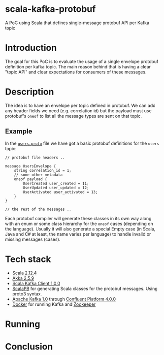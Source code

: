 # scala-kafka-protobuf
A PoC using Scala that defines single-message protobuf API per Kafka topic

# Introduction

The goal for this PoC is to evaluate the usage of a single envelope protobuf definition per kafka topic. The main reason behind that is having a clear "topic API" and clear expectations for consumers of these messages. 

# Description

The idea is to have an envelope per topic defined in protobuf. We can add any header fields we need (e.g. correlation id) but the payload must use protobuf's `oneof` to list all the message types are sent on that topic.

## Example

In the [`users.proto`](https://github.com/tudorzgureanu/scala-kafka-protobuf/blob/master/src/main/protobuf/users.proto) file we have got a basic protobuf definitions for the `users` topic:

```
// protobuf file headers ..

message UsersEnvelope {
    string correlation_id = 1;
    // some other metadata
    oneof payload {
        UserCreated user_created = 11;
        UserUpdated user_updated = 12;
        UserActivated user_activated = 13;
    }
}

// the rest of the messages ..
```
Each protobuf compiler will generate these classes in its own way along with an enum or some class hierarchy for the `oneof` cases (depending on the language). Usually it will also generate a special Empty case (in Scala, Java and C# at least, the name varies per language) to handle invalid or missing messages (cases).

# Tech stack

- [Scala 2.12.4](https://github.com/scala/scala)
- [Akka 2.5.9](https://github.com/akka/akka)
- [Scala Kafka Client 1.0.0](https://github.com/cakesolutions/scala-kafka-client)
- [ScalaPB](https://github.com/scalapb/ScalaPB) for generating Scala classes for the protobuf messages. Using proto3 syntax.
- [Apache Kafka 1.0](https://github.com/apache/kafka) through [Confluent Platform 4.0.0](https://docs.confluent.io/current/platform.html)
- [Docker](https://www.docker.com/) for running Kafka and [Zookeeper](https://zookeeper.apache.org/)

# Running 



# Conclusion

